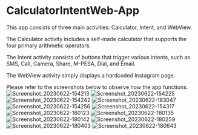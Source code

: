 # CalculatorIntentWeb-App
This app consists of three main activities: Calculator, Intent, and WebView. 

The Calculator activity includes a self-made calculator that supports the four primary arithmetic operators. 

The Intent activity consists of buttons that trigger various intents, such as SMS, Call, Camera, Share, M-PESA, Dial, and Email. 

The WebView activity simply displays a hardcoded Instagram page. 

Please refer to the screenshots below to observe how the app functions.
![Screenshot_20230622-154213](https://github.com/Kimani-dev931/CalculatorIntentWeb-App/assets/77829096/4193bcdb-fd01-407f-a225-1acbcea87bc5)
![Screenshot_20230622-154225](https://github.com/Kimani-dev931/CalculatorIntentWeb-App/assets/77829096/dd1d6548-20fd-4880-81db-b2a7f1078108)
![Screenshot_20230622-154242](https://github.com/Kimani-dev931/CalculatorIntentWeb-App/assets/77829096/a314f3fd-0aa0-4e21-b307-d3b521945b42)
![Screenshot_20230622-183047](https://github.com/Kimani-dev931/CalculatorIntentWeb-App/assets/77829096/7dbcca26-1f91-434f-bad3-66daf9526e0a)
![Screenshot_20230622-154256](https://github.com/Kimani-dev931/CalculatorIntentWeb-App/assets/77829096/db7bf99c-f0f5-4dc0-affd-80aa11bc69b1)
![Screenshot_20230622-154317](https://github.com/Kimani-dev931/CalculatorIntentWeb-App/assets/77829096/4f395dd7-4c20-4e67-9f6a-601b025903c2)
![Screenshot_20230622-180123](https://github.com/Kimani-dev931/CalculatorIntentWeb-App/assets/77829096/e0b6d26a-4e7b-4b44-937e-e5c3a6716f88)
![Screenshot_20230622-180135](https://github.com/Kimani-dev931/CalculatorIntentWeb-App/assets/77829096/c1f7728a-8c4b-4535-9b7f-ae7565e58869)
![Screenshot_20230622-180142](https://github.com/Kimani-dev931/CalculatorIntentWeb-App/assets/77829096/e6b1cd02-16c0-4ba8-9416-b9c9abb01de5)
![Screenshot_20230622-180259](https://github.com/Kimani-dev931/CalculatorIntentWeb-App/assets/77829096/c403dd18-549f-4fff-be54-aaec3432874a)
![Screenshot_20230622-180403](https://github.com/Kimani-dev931/CalculatorIntentWeb-App/assets/77829096/dfc71b14-c24e-4b70-b59c-cd6987500343)
![Screenshot_20230622-180643](https://github.com/Kimani-dev931/CalculatorIntentWeb-App/assets/77829096/6d25ee55-6c76-4d0b-a231-d7595d5043f0)


